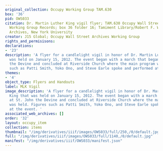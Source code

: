 ```yaml
---
original_collection: Occupy Working Group TAM.630
box: '36'
pid: OWS033
citation: Dr. Martin Luther King vigil flyer; TAM.630 Occupy Wall Street Archives
  Working Group Records; box 36 folder 16; Tamiment Library/Robert F. Wagner Labor
  Archives, New York University
creator: J15 Global; Occupy Wall Street Archives Working Group
rights_and_permisisons:
declarations:
- '23'
description: 'A flyer for a candlelight vigil in honor of Dr. Martin Luther King that
  was held on January 15, 2012. The event began with a march that began at St. John
  the Devine and concluded at Riverside Church where the main program was held. Figures
  such as Patti Smith, Yoko Ono, and Steve Earle spoke and performed at the event. '
themes:
- '4'
object_type: Flyers and Handouts
label: MLK Vigil
image_description: 'A flyer for a candlelight vigil in honor of Dr. Martin Luther
  King that was held on January 15, 2012. The event began with a march that began
  at St. John the Devine and concluded at Riverside Church where the main program
  was held. Figures such as Patti Smith, Yoko Ono, and Steve Earle spoke and performed
  at the event. '
associated_web_archives: []
order: '32'
layout: occupy_item
collection: items
thumbnail: "/img/derivatives/iiif/images/OWS033/full/250,/0/default.jpg"
full: "/img/derivatives/iiif/images/OWS033/full/1140,/0/default.jpg"
manifest: "/img/derivatives/iiif/OWS033/manifest.json"
---
```

